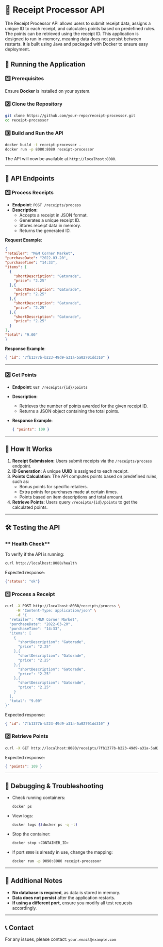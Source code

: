 # 🧾 Receipt Processor API

The Receipt Processor API allows users to submit receipt data, assigns a unique ID to each receipt, and calculates points based on predefined rules. The points can be retrieved using the receipt ID. This application is designed to run in-memory, meaning data does not persist between restarts. It is built using Java and packaged with Docker to ensure easy deployment.

## 🚀 Running the Application

### **1️⃣ Prerequisites**
Ensure **Docker** is installed on your system.

### **2️⃣ Clone the Repository**
```sh
git clone https://github.com/your-repo/receipt-processor.git
cd receipt-processor
```

### **3️⃣ Build and Run the API**
```sh
docker build -t receipt-processor .
docker run -p 8080:8080 receipt-processor
```

The API will now be available at `http://localhost:8080`.

---

## 📌 API Endpoints

### **1️⃣ Process Receipts**
- **Endpoint**: `POST /receipts/process`
- **Description**:
    - Accepts a receipt in JSON format.
    - Generates a unique receipt ID.
    - Stores receipt data in memory.
    - Returns the generated ID.

 **Request Example**:
  ```json
  {
  "retailer": "M&M Corner Market",
  "purchaseDate": "2022-03-20",
  "purchaseTime": "14:33",
  "items": [
    {
      "shortDescription": "Gatorade",
      "price": "2.25"
    },{
      "shortDescription": "Gatorade",
      "price": "2.25"
    },{
      "shortDescription": "Gatorade",
      "price": "2.25"
    },{
      "shortDescription": "Gatorade",
      "price": "2.25"
    }
  ],
  "total": "9.00"
}
  ```
 **Response Example**:
  ```json
  { "id": "7fb1377b-b223-49d9-a31a-5a02701dd310" }
  ```

---

### **2️⃣ Get Points**
- **Endpoint**: `GET /receipts/{id}/points`
- **Description**:
    - Retrieves the number of points awarded for the given receipt ID.
    - Returns a JSON object containing the total points.

- **Response Example**:
  ```json
  { "points": 109 }
  ```

---

## 📌 How It Works
1. **Receipt Submission**: Users submit receipts via the `/receipts/process` endpoint.
2. **ID Generation**: A unique **UUID** is assigned to each receipt.
3. **Points Calculation**: The API computes points based on predefined rules, such as:
    - Bonus points for specific retailers.
    - Extra points for purchases made at certain times.
    - Points based on item descriptions and total amount.
4. **Retrieve Points**: Users query `/receipts/{id}/points` to get the calculated points.

---

## 🛠️ Testing the API

### ** Health Check**
To verify if the API is running:
```sh
curl http://localhost:8080/health
```
Expected response:
```json
{"status": "ok"}
```

### **1️⃣ Process a Receipt**
```sh
curl -X POST http://localhost:8080/receipts/process \
     -H "Content-Type: application/json" \
     -d '{
  "retailer": "M&M Corner Market",
  "purchaseDate": "2022-03-20",
  "purchaseTime": "14:33",
  "items": [
    {
      "shortDescription": "Gatorade",
      "price": "2.25"
    },{
      "shortDescription": "Gatorade",
      "price": "2.25"
    },{
      "shortDescription": "Gatorade",
      "price": "2.25"
    },{
      "shortDescription": "Gatorade",
      "price": "2.25"
    }
  ],
  "total": "9.00"
}'
```
Expected response:
```json
{ "id": "7fb1377b-b223-49d9-a31a-5a02701dd310" }
```

### **2️⃣ Retrieve Points**
```sh
curl -X GET http://localhost:8080/receipts/7fb1377b-b223-49d9-a31a-5a02701dd310/points
```
Expected response:
```json
{ "points": 109 }
```

---

## 🔧 Debugging & Troubleshooting
- Check running containers:
  ```sh
  docker ps
  ```
- View logs:
  ```sh
  docker logs $(docker ps -q -l)
  ```
- Stop the container:
  ```sh
  docker stop <CONTAINER_ID>
  ```
- If port `8080` is already in use, change the mapping:
  ```sh
  docker run -p 9090:8080 receipt-processor
  ```

---

## 📄 Additional Notes
- **No database is required**, as data is stored in memory.
- **Data does not persist** after the application restarts.
- **If using a different port**, ensure you modify all test requests accordingly.

---

## 📞 Contact
For any issues, please contact: `your.email@example.com`

